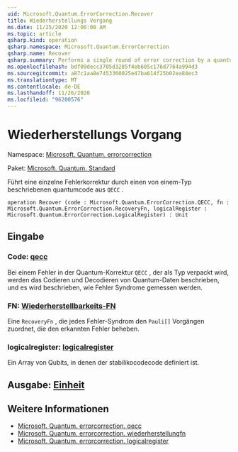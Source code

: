 ```yaml
---
uid: Microsoft.Quantum.ErrorCorrection.Recover
title: Wiederherstellungs Vorgang
ms.date: 11/25/2020 12:00:00 AM
ms.topic: article
qsharp.kind: operation
qsharp.namespace: Microsoft.Quantum.ErrorCorrection
qsharp.name: Recover
qsharp.summary: Performs a single round of error correction by a quantum code described by a `QECC` type.
ms.openlocfilehash: bdf09decc3705d3285f4eb605c176d7764a994d3
ms.sourcegitcommit: a87c1aa8e7453360025e47ba614f25b02ea84ec3
ms.translationtype: MT
ms.contentlocale: de-DE
ms.lasthandoff: 11/26/2020
ms.locfileid: "96200576"
---
```

# <a name="recover-operation"></a>Wiederherstellungs Vorgang

Namespace: [Microsoft. Quantum. errorcorrection](xref:Microsoft.Quantum.ErrorCorrection)

Paket: [Microsoft. Quantum. Standard](https://nuget.org/packages/Microsoft.Quantum.Standard)


Führt eine einzelne Fehlerkorrektur durch einen von einem-Typ beschriebenen quantumcode aus `QECC` .

```qsharp
operation Recover (code : Microsoft.Quantum.ErrorCorrection.QECC, fn : Microsoft.Quantum.ErrorCorrection.RecoveryFn, logicalRegister : Microsoft.Quantum.ErrorCorrection.LogicalRegister) : Unit
```


## <a name="input"></a>Eingabe

### <a name="code--qecc"></a>Code: [qecc](xref:Microsoft.Quantum.ErrorCorrection.QECC)

Bei einem Fehler in der Quantum-Korrektur `QECC` , der als Typ verpackt wird, werden das Codieren und Decodieren von Quantum-Daten beschrieben, und es wird beschrieben, wie Fehler Syndrome gemessen werden.


### <a name="fn--recoveryfn"></a>FN: [Wiederherstellbarkeits-FN](xref:Microsoft.Quantum.ErrorCorrection.RecoveryFn)

Eine `RecoveryFn` , die jedes Fehler-Syndrom den `Pauli[]` Vorgängen zuordnet, die den erkannten Fehler beheben.


### <a name="logicalregister--logicalregister"></a>logicalregister: [logicalregister](xref:Microsoft.Quantum.ErrorCorrection.LogicalRegister)

Ein Array von Qubits, in denen der stabilikocodecode definiert ist.



## <a name="output--unit"></a>Ausgabe: [Einheit](xref:microsoft.quantum.lang-ref.unit)



## <a name="see-also"></a>Weitere Informationen

- [Microsoft. Quantum. errorcorrection. qecc](xref:Microsoft.Quantum.ErrorCorrection.QECC)
- [Microsoft. Quantum. errorcorrection. wiederherstellungfn](xref:Microsoft.Quantum.ErrorCorrection.RecoveryFn)
- [Microsoft. Quantum. errorcorrection. logicalregister](xref:Microsoft.Quantum.ErrorCorrection.LogicalRegister)